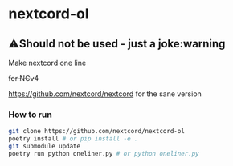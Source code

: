 # nextcord-ol

## :warning:**Should not be used - just a joke**:warning

Make nextcord one line

~~for NCv4~~

<https://github.com/nextcord/nextcord> for the sane version

### How to run

```bash
git clone https://github.com/nextcord/nextcord-ol
poetry install # or pip install -e .
git submodule update
poetry run python oneliner.py # or python oneliner.py
```
